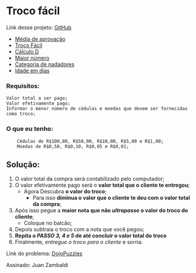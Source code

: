 # Troco fácil   

Link desse projeto: [GitHub](https://zambaldi21.github.io/)
- [Média de aprovação](https://zambaldi21.github.io/MediaDeAprovacao/index.html)
- [Troco Fácil](https://zambaldi21.github.io/TrocoFacil/index.html)
- [Cálculo D](https://Zambaldi21.github.io/CalculoABC/index.html)
- [Maior número](https://Zambaldi21.github.io/MaiorNumerro/index.html)
- [Categoria de nadadores](https://Zambaldi21.github.io/CategoriaDeNadadores/index.html)
- [Idade em dias](https://Zambaldi21.github.io/Idade%20em%20dias/index.html)
### Requisitos:
```
Valor total a ser pago;
Valor efetivamente pago;
Informar o menor número de cédulas e moedas que devem ser fornecidas como troco;
```
 
 ### O que eu tenho:
``` 
    Cédulas de R$100,00, R$50,00, R$10,00, R$5,00 e R$1,00;
    Moedas de R$0,50, R$0,10, R$0,05 e R$0,01;
```

## Solução: 
1. O valor total da compra será contabilizado pelo computador;
2. O valor efetivamente pago será o **valor total que o cliente te entregou**;
   - Agora Descubra **o valor do troco**;
     - Para isso **diminua o valor que o cliente te deu com o valor total da compra**;
3. Após isso pegue a **maior nota que não _ultrapasse_ o valor do troco do cliente**;
   - Coloque no balcão; 
4. Depois subtraia o  troco com a nota que você pegou;
5. **Repita o _PASSO 3, 4 e 5_ de até _concluir_ o valor total do troco** 
6. Finalmente, _entregue o troco para o cliente_ e sorria.

 Link do problema: [DojoPuzzles](https://dojopuzzles.com/problems/troco/)

 Assinado: Juan Zambaldi


